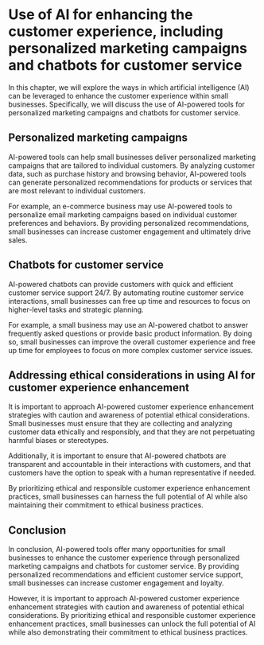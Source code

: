 Use of AI for enhancing the customer experience, including personalized marketing campaigns and chatbots for customer service
===============================================================================================================================================================================

In this chapter, we will explore the ways in which artificial intelligence (AI) can be leveraged to enhance the customer experience within small businesses. Specifically, we will discuss the use of AI-powered tools for personalized marketing campaigns and chatbots for customer service.

Personalized marketing campaigns
--------------------------------

AI-powered tools can help small businesses deliver personalized marketing campaigns that are tailored to individual customers. By analyzing customer data, such as purchase history and browsing behavior, AI-powered tools can generate personalized recommendations for products or services that are most relevant to individual customers.

For example, an e-commerce business may use AI-powered tools to personalize email marketing campaigns based on individual customer preferences and behaviors. By providing personalized recommendations, small businesses can increase customer engagement and ultimately drive sales.

Chatbots for customer service
-----------------------------

AI-powered chatbots can provide customers with quick and efficient customer service support 24/7. By automating routine customer service interactions, small businesses can free up time and resources to focus on higher-level tasks and strategic planning.

For example, a small business may use an AI-powered chatbot to answer frequently asked questions or provide basic product information. By doing so, small businesses can improve the overall customer experience and free up time for employees to focus on more complex customer service issues.

Addressing ethical considerations in using AI for customer experience enhancement
---------------------------------------------------------------------------------

It is important to approach AI-powered customer experience enhancement strategies with caution and awareness of potential ethical considerations. Small businesses must ensure that they are collecting and analyzing customer data ethically and responsibly, and that they are not perpetuating harmful biases or stereotypes.

Additionally, it is important to ensure that AI-powered chatbots are transparent and accountable in their interactions with customers, and that customers have the option to speak with a human representative if needed.

By prioritizing ethical and responsible customer experience enhancement practices, small businesses can harness the full potential of AI while also maintaining their commitment to ethical business practices.

Conclusion
--------------------------

In conclusion, AI-powered tools offer many opportunities for small businesses to enhance the customer experience through personalized marketing campaigns and chatbots for customer service. By providing personalized recommendations and efficient customer service support, small businesses can increase customer engagement and loyalty.

However, it is important to approach AI-powered customer experience enhancement strategies with caution and awareness of potential ethical considerations. By prioritizing ethical and responsible customer experience enhancement practices, small businesses can unlock the full potential of AI while also demonstrating their commitment to ethical business practices.
